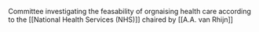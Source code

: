 Committee investigating the feasability of orgnaising health care according to the [[National Health Services (NHS)]] chaired by  [[A.A. van Rhijn]]